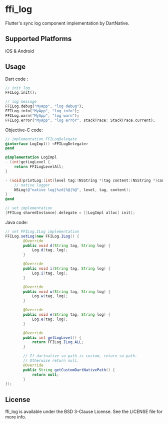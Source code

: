 # ffi_log

Flutter's sync log component implementation by DartNative.

## Supported Platforms

iOS & Android

## Usage

Dart code :

```dart
// init log
FFILog.init();

// log message
FFILog.debug("MyApp", "log debug");
FFILog.info("MyApp", "log info");
FFILog.warn("MyApp", "log warn");
FFILog.error("MyApp", "log error", stackTrace: StackTrace.current);
```

Objective-C code:

```objectivec
// implementation FFILogDelegate
@interface LogImpl() <FFILogDelegate>
@end

@implementation LogImpl
- (int)getLogLevel {
    return FFILogLevelAll;
}

- (void)printLog:(int)level tag:(NSString *)tag content:(NSString *)content {
    // native logger
    NSLog(@"native log|%zd|%@|%@", level, tag, content);
}
@end

// set implementation
[FFILog sharedInstance].delegate = [[LogImpl alloc] init];
```

Java code:

```java
// set FFILog.ILog implementation
FFILog.setLog(new FFILog.ILog() {
        @Override
        public void d(String tag, String log) {
            Log.d(tag, log);
        }

        @Override
        public void i(String tag, String log) {
            Log.i(tag, log);
        }

        @Override
        public void w(String tag, String log) {
            Log.w(tag, log);
        }

        @Override
        public void e(String tag, String log) {
            Log.e(tag, log);
        }

        @Override
        public int getLogLevel() {
            return FFILog.ILog.ALL;
        }

        // If dartnative so path is custom, return so path.
        // Otherwise return null.
        @Override
        public String getCustomDartNativePath() {
            return null;
        }
});
```

## License

ffi_log is available under the BSD 3-Clause License. See the LICENSE file for more info.
